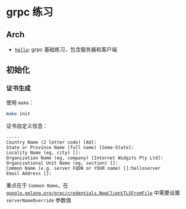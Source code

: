 # grpc 练习

## Arch

- [`hello`](./hello/): grpc 基础练习，包含服务器和客户端

## 初始化

### 证书生成

使用 `make`：

```bash
make init
```

证书自定义信息：

```
-----
Country Name (2 letter code) [AU]:
State or Province Name (full name) [Some-State]:
Locality Name (eg, city) []:
Organization Name (eg, company) [Internet Widgits Pty Ltd]:
Organizational Unit Name (eg, section) []:
Common Name (e.g. server FQDN or YOUR name) []:helloserver
Email Address []:
```

重点在于 `Common Name`，在 [`google.golang.org/grpc/credentials.NewClientTLSFromFile`](https://pkg.go.dev/google.golang.org/grpc@v1.30.0/credentials#NewClientTLSFromFile) 中需要设置 `serverNameOverride` 参数值
